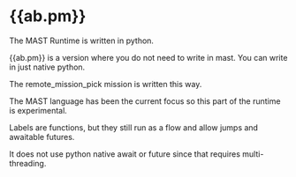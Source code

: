 # {{ab.pm}}

The MAST Runtime is written in python.

{{ab.pm}} is a version where you do not need to write in mast.
You can write in just native python.

The remote_mission_pick mission is written this way.

The MAST language has been the current focus so this part of the runtime is experimental.

Labels are functions, but they still run as a flow and allow jumps and awaitable futures.

It does not use python native await or future since that requires multi-threading.




